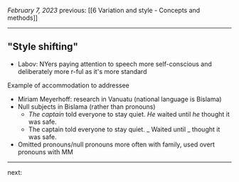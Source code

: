 *February 7, 2023*
previous: [[6 Variation and style - Concepts and methods]]

---

## "Style shifting"
- Labov: NYers paying attention to speech more self-conscious and deliberately more r-ful as it's more standard

Example of accommodation to addressee
- Miriam Meyerhoff: research in Vanuatu (national language is Bislama)
- Null subjects in Bislama (rather than pronouns)
	- *The captain* told everyone to stay quiet. *He* waited until *he* thought it was safe.
	- The captain told everyone to stay quiet.  _ Waited until _ thought it was safe.
- Omitted pronouns/null pronouns more often with family, used overt pronouns with MM


---




next:
